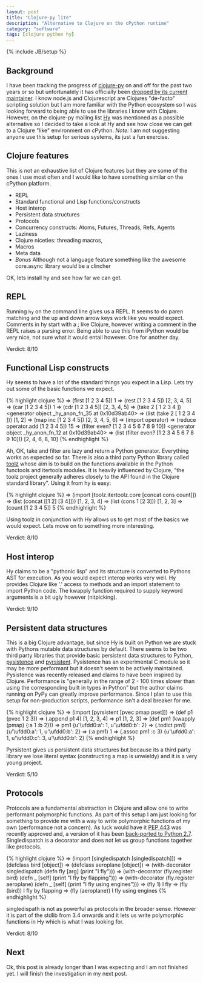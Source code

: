 ```yaml
---
layout: post
title: "Clojure-py lite"
description: "Alternative to Clojure on the cPython runtime"
category: "software"
tags: [clojure python hy]
---
```

{% include JB/setup %}

## Background

I have been tracking the progress of [clojure-py][1] on and off for
the past two years or so but unfortunately it has officially been
[dropped by its current maintainer][2]. I know node.js and
Clojurescript are Clojures "de-facto" scripting solution but I am more
familiar with the Python ecosystem so I was looking forward to being
able to use the libraries I know with Clojure. However, on the
clojure-py mailing list [Hy][3] was mentioned as a possible
alternative so I decided to take a look at Hy and see how close we can
get to a Clojure "like" environment on cPython. _Note:_ I am not
suggesting anyone use this setup for serious systems, its just a
fun exercise.

## Clojure features

This is not an exhaustive list of Clojure features but they are some
of the ones I use most often and I would like to have something
similar on the cPython platform.

* REPL
* Standard functional and Lisp functions/constructs
* Host interop
* Persistent data structures
* Protocols
* Concurrency constructs: Atoms, Futures, Threads, Refs, Agents
* Laziness
* Clojure niceties: threading macros, 
* Macros
* Meta data
* _Bonus_ Although not a language feature something like the awesome
  core.async library would be a clincher

OK, lets install hy and see how far we can get.


## REPL

Running `hy` on the command line gives us a REPL. It seems to do paren
matching and the up and down arrow keys work like you would
expect. Comments in hy start with a ; like Clojure, however writing a
comment in the REPL raises a parsing error. Being able to use this
from iPython would be very nice, not sure what it would entail
however. One for another day.

Verdict: 8/10

## Functional Lisp constructs

Hy seems to have a lot of the standard things you expect in a
Lisp. Lets try out some of the basic functions we expect.

{% highlight clojure %}
=> (first [1 2 3 4 5])
1
=> (rest [1 2 3 4 5])
[2, 3, 4, 5]
=> (car [1 2 3 4 5])
1
=> (cdr [1 2 3 4 5])
[2, 3, 4, 5]
=> (take 2 [ 1 2 3 4 ])
<generator object _hy_anon_fn_35 at 0x10d39ab40>
=> (list (take 2 [ 1 2 3 4 ]))
[1, 2]
=> (map inc [1 2 3 4 5])
[2, 3, 4, 5, 6]
=> (import operator)
=> (reduce operator.add [1 2 3 4 5])
15
=> (filter even? [1 2 3 4 5 6 7 8 9 10])
<generator object _hy_anon_fn_12 at 0x10d39ab40>
=> (list (filter even? [1 2 3 4 5 6 7 8 9 10]))
[2, 4, 6, 8, 10]
{% endhighlight %}

Ah, OK, take and filter are lazy and return a Python
generator. Everything works as expected so far. There is also a third
party Python library called [toolz][4] whose aim is to build on the
functions available in the Python functools and itertools modules. It
is heavily influenced by Clojure, "the toolz project generally adheres
closely to the API found in the Clojure standard library". Using it
from hy is easy:

{% highlight clojure %}
=> (import [toolz.itertoolz.core [concat cons count]])
=> (list (concat [[1 2] [3 4]]))
[1, 2, 3, 4]
=> (list (cons 1 [2 3]))
[1, 2, 3]
=> (count [1 2 3 4 5])
5
{% endhighlight %}

Using toolz in conjunction with Hy allows us to get most of the basics
we would expect. Lets move on to something more interesting.

Verdict: 8/10

## Host interop

Hy claims to be a "pythonic lisp" and its structure is converted to
Pythons AST for execution. As you would expect interop works very
well. Hy provides Clojure like '.' access to methods and an import
statement to import Python code. The kwapply function required to
supply keyword arguments is a bit ugly however (nitpicking).

Verdict: 9/10

## Persistent data structures

This is a big Clojure advantage, but since Hy is built on Python we
are stuck with Pythons mutable data structures by default. There seems
to be two third party libraries that provide basic persistent data
structures to Python, [pysistence][5] and [pyrsistent][6]. Pysistence
has an experimental C module so it may be more performant but it
doesn't seem to be actively maintained. Pysistence was recently
released and claims to have been inspired by Clojure. Performance is
"generally in the range of 2 - 100 times slower than using the
corresponding built in types in Python" but the author claims running
on PyPy can greatly improve performance. Since I plan to use
this setup for non-production scripts, performance isn't a deal breaker for me.

{% highlight clojure %}
=> (import [pyrsistent [pvec pmap pset]])
=> (def p1 (pvec 1 2 3))
=> (.append p1 4)
[1, 2, 3, 4]
=> p1
[1, 2, 3]
=> (def pm1 (kwapply (pmap) {:a 1 :b 2}))
=> pm1
{u'\ufdd0:a': 1, u'\ufdd0:b': 2}
=> (.todict pm1)
{u'\ufdd0:a': 1, u'\ufdd0:b': 2}
=> (:a pm1)
1
=> (.assoc pm1 :c 3)
{u'\ufdd0:a': 1, u'\ufdd0:c': 3, u'\ufdd0:b': 2}
{% endhighlight %}

Pyrsistent gives us persistent data structures but because its a third
party library we lose literal syntax (constructing a map is
unwieldy) and it is a very young project.

Verdict: 5/10

## Protocols

Protocols are a fundamental abstraction in Clojure and allow one to
write performant polymorphic functions. As part of this setup I am
just looking for something to provide me with a way to write
polymorphic functions of my own (performance not a concern). As luck
would have it [PEP 443][7] was recently approved and, a version of it
has been [back-ported to Python 2.7][8]. Singledispatch is a decorator
and does not let us group functions together like protocols.

{% highlight clojure %}
=> (import [singledispatch [singledispatch]])
=> (defclass bird [object])
=> (defclass aeroplane [object])
=> (with-decorator singledispatch (defn fly [arg] (print "I fly")))
=> (with-decorator (fly.register bird) (defn _ [self] (print "I fly by flapping")))
=> (with-decorator (fly.register aeroplane) (defn _ [self] (print "I fly using engines")))
=> (fly 1)
I fly
=> (fly (bird))
I fly by flapping
=> (fly (aeroplane))
I fly using engines
{% endhighlight %}

singledispath is not as powerful as protocols in the broader
sense. However it is part of the stdlib from 3.4 onwards and it lets
us write polymorphic functions in Hy which is what I was looking for.

Verdict: 8/10

## Next

Ok, this post is already longer than I was expecting and I am not
finished yet. I will finish the investigation in my next post.


[1]: https://github.com/halgari/clojure-py "Clojure-py"
[2]: https://groups.google.com/d/msg/clojure-py-dev/HbeNEkIG23U/61rN0wR2qDwJ "Gone"
[3]: http://hylang.org/ "Hy"
[4]: http://toolz.readthedocs.org/ "toolz"
[5]: http://pythonhosted.org/pysistence/ "Pysistence"
[6]: http://pyrsistent.readthedocs.org/en/latest/ "Pyrsistent"
[7]: http://www.python.org/dev/peps/pep-0443/ "PEP 443"
[8]: https://pypi.python.org/pypi/singledispatch "singledispatch"
